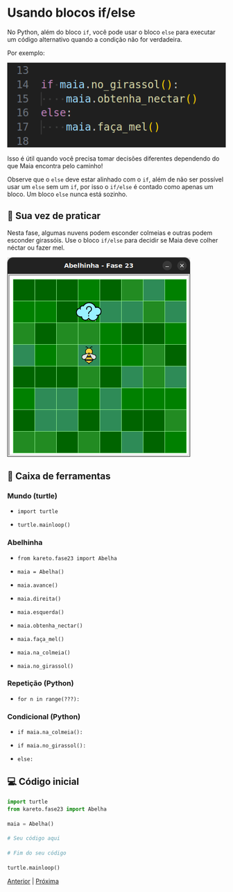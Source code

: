 # Usando blocos if/else

No Python, além do bloco `if`, você pode usar o bloco `else` para executar um código alternativo quando a condição não for verdadeira.

Por exemplo:

![Condicional if/else](if_else.png "Condicional if/else")

Isso é útil quando você precisa tomar decisões diferentes dependendo do que Maia encontra pelo caminho!

Observe que o `else` deve estar alinhado com o `if`, além de não ser possível
usar um `else` sem um `if`, por isso o `if/else` é contado como apenas um bloco. Um bloco `else` nunca está sozinho.


## 🐝 Sua vez de praticar

Nesta fase, algumas nuvens podem esconder colmeias e outras podem esconder girassóis. Use o bloco `if/else` para decidir se Maia deve colher néctar ou fazer mel.

![Maia, nuvens, colmeias e girassóis](cenario_23.png "Maia, nuvens, colmeias e girassóis")

## 🧰 Caixa de ferramentas

### Mundo (turtle)

- `import turtle`

- `turtle.mainloop()`

### Abelhinha

- `from kareto.fase23 import Abelha`

- `maia = Abelha()`

- `maia.avance()`

- `maia.direita()`

- `maia.esquerda()`

- `maia.obtenha_nectar()`

- `maia.faça_mel()`

- `maia.na_colmeia()`

- `maia.no_girassol()`

### Repetição (Python)

- `for n in range(???):`

### Condicional (Python)

- `if maia.na_colmeia():`

- `if maia.no_girassol():`

- `else:`

## 💻 Código inicial

```python
import turtle
from kareto.fase23 import Abelha

maia = Abelha()

# Seu código aqui

# Fim do seu código

turtle.mainloop()
```

[Anterior](../fase22/README.md) | [Próxima](../fase24/README.md)
